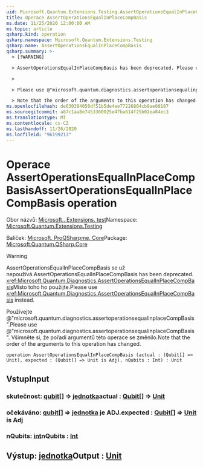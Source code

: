 ```yaml
---
uid: Microsoft.Quantum.Extensions.Testing.AssertOperationsEqualInPlaceCompBasis
title: Operace AssertOperationsEqualInPlaceCompBasis
ms.date: 11/25/2020 12:00:00 AM
ms.topic: article
qsharp.kind: operation
qsharp.namespace: Microsoft.Quantum.Extensions.Testing
qsharp.name: AssertOperationsEqualInPlaceCompBasis
qsharp.summary: >-
  > [!WARNING]

  > AssertOperationsEqualInPlaceCompBasis has been deprecated. Please use <xref:Microsoft.Quantum.Diagnostics.AssertOperationsEqualInPlaceCompBasis> instead.

  >

  > Please use @"microsoft.quantum.diagnostics.assertoperationsequalinplaceCompBasis".

  > Note that the order of the arguments to this operation has changed.
ms.openlocfilehash: de630384058df51b5de4ee77226804cb9ae08187
ms.sourcegitcommit: a87c1aa8e7453360025e47ba614f25b02ea84ec3
ms.translationtype: MT
ms.contentlocale: cs-CZ
ms.lasthandoff: 11/26/2020
ms.locfileid: "96199213"
---
```

# <a name="assertoperationsequalinplacecompbasis-operation"></a><span data-ttu-id="df441-102">Operace AssertOperationsEqualInPlaceCompBasis</span><span class="sxs-lookup"><span data-stu-id="df441-102">AssertOperationsEqualInPlaceCompBasis operation</span></span>

<span data-ttu-id="df441-103">Obor názvů: [Microsoft.. Extensions. test](xref:Microsoft.Quantum.Extensions.Testing)</span><span class="sxs-lookup"><span data-stu-id="df441-103">Namespace: [Microsoft.Quantum.Extensions.Testing](xref:Microsoft.Quantum.Extensions.Testing)</span></span>

<span data-ttu-id="df441-104">Balíček: [Microsoft. ProQSharpme. Core](https://nuget.org/packages/Microsoft.Quantum.QSharp.Core)</span><span class="sxs-lookup"><span data-stu-id="df441-104">Package: [Microsoft.Quantum.QSharp.Core](https://nuget.org/packages/Microsoft.Quantum.QSharp.Core)</span></span>


> [!WARNING]
> <span data-ttu-id="df441-105">AssertOperationsEqualInPlaceCompBasis se už nepoužívá.</span><span class="sxs-lookup"><span data-stu-id="df441-105">AssertOperationsEqualInPlaceCompBasis has been deprecated.</span></span> <span data-ttu-id="df441-106"><xref:Microsoft.Quantum.Diagnostics.AssertOperationsEqualInPlaceCompBasis>Místo toho ho použijte.</span><span class="sxs-lookup"><span data-stu-id="df441-106">Please use <xref:Microsoft.Quantum.Diagnostics.AssertOperationsEqualInPlaceCompBasis> instead.</span></span>
>
> <span data-ttu-id="df441-107">Používejte @"microsoft.quantum.diagnostics.assertoperationsequalinplaceCompBasis".</span><span class="sxs-lookup"><span data-stu-id="df441-107">Please use @"microsoft.quantum.diagnostics.assertoperationsequalinplaceCompBasis".</span></span>
> <span data-ttu-id="df441-108">Všimněte si, že pořadí argumentů této operace se změnilo.</span><span class="sxs-lookup"><span data-stu-id="df441-108">Note that the order of the arguments to this operation has changed.</span></span>



```qsharp
operation AssertOperationsEqualInPlaceCompBasis (actual : (Qubit[] => Unit), expected : (Qubit[] => Unit is Adj), nQubits : Int) : Unit
```


## <a name="input"></a><span data-ttu-id="df441-109">Vstup</span><span class="sxs-lookup"><span data-stu-id="df441-109">Input</span></span>

### <a name="actual--qubit--unit"></a><span data-ttu-id="df441-110">skutečnost: [qubit](xref:microsoft.quantum.lang-ref.qubit)[] => [jednotka](xref:microsoft.quantum.lang-ref.unit)</span><span class="sxs-lookup"><span data-stu-id="df441-110">actual : [Qubit](xref:microsoft.quantum.lang-ref.qubit)[] => [Unit](xref:microsoft.quantum.lang-ref.unit)</span></span> 




### <a name="expected--qubit--unit--is-adj"></a><span data-ttu-id="df441-111">očekáváno: [qubit](xref:microsoft.quantum.lang-ref.qubit)[] => [jednotka](xref:microsoft.quantum.lang-ref.unit)  je ADJ.</span><span class="sxs-lookup"><span data-stu-id="df441-111">expected : [Qubit](xref:microsoft.quantum.lang-ref.qubit)[] => [Unit](xref:microsoft.quantum.lang-ref.unit)  is Adj</span></span>




### <a name="nqubits--int"></a><span data-ttu-id="df441-112">nQubits: [int](xref:microsoft.quantum.lang-ref.int)</span><span class="sxs-lookup"><span data-stu-id="df441-112">nQubits : [Int](xref:microsoft.quantum.lang-ref.int)</span></span>





## <a name="output--unit"></a><span data-ttu-id="df441-113">Výstup: [jednotka](xref:microsoft.quantum.lang-ref.unit)</span><span class="sxs-lookup"><span data-stu-id="df441-113">Output : [Unit](xref:microsoft.quantum.lang-ref.unit)</span></span>

